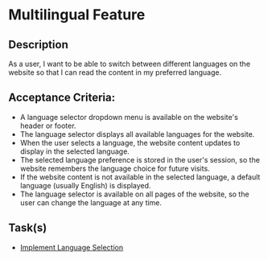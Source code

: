 # Multilingual Feature
## Description
As a user, I want to be able to switch between different languages on the website so that I can read the content in my preferred language.

## Acceptance Criteria:
- A language selector dropdown menu is available on the website's header or footer.
- The language selector displays all available languages for the website.
- When the user selects a language, the website content updates to display in the selected language.
- The selected language preference is stored in the user's session, so the website remembers the language choice for future visits.
- If the website content is not available in the selected language, a default language (usually English) is displayed.
- The language selector is available on all pages of the website, so the user can change the language at any time.

## Task(s)
- [Implement Language Selection](./tasks/implement_language_selection.md)